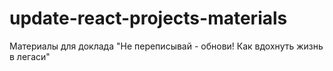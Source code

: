 # update-react-projects-materials
Материалы для доклада "Не переписывай - обнови! Как вдохнуть жизнь в легаси"
